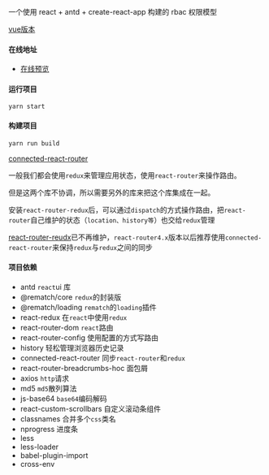 一个使用 react + antd + create-react-app 构建的 rbac 权限模型

[vue版本](https://github.com/qyhever/e-admin-react/)


#### 在线地址

- [在线预览](https://qyhever.com/e-admin-react)



#### 运行项目

```shell
yarn start
```



#### 构建项目

```shell
yarn run build
```



[connected-react-router](https://github.com/supasate/connected-react-router)

一般我们都会使用`redux`来管理应用状态，使用`react-router`来操作路由。

但是这两个库不协调，所以需要另外的库来把这个库集成在一起。

安装`react-router-redux`后，可以通过`dispatch`的方式操作路由，把`react-router`自己维护的状态（`location、history等`）也交给`redux`管理

[react-router-reudx](https://github.com/reactjs/react-router-redux)已不再维护，`react-router4.x`版本以后推荐使用`connected-react-router`来保持`redux`与`redux`之间的同步

#### 项目依赖

- antd `react`ui 库
- @rematch/core `redux`的封装版
- @rematch/loading `rematch`的`loading`插件
- react-redux 在`react`中使用`redux`
- react-router-dom `react`路由
- react-router-config 使用配置的方式写路由
- history 轻松管理浏览器历史记录
- connected-react-router 同步`react-router`和`redux`
- react-router-breadcrumbs-hoc 面包屑
- axios `http`请求
- md5 `md5`散列算法
- js-base64 `base64`编码解码
- react-custom-scrollbars 自定义滚动条组件
- classnames 合并多个`css`类名
- nprogress 进度条
- less
- less-loader
- babel-plugin-import
- cross-env
